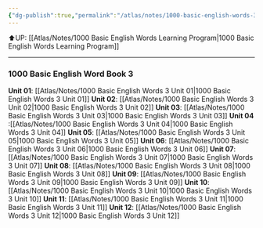 ```yaml
---
{"dg-publish":true,"permalink":"/atlas/notes/1000-basic-english-words-3/","tags":["BEW","Tuition/English"]}
---
```


⬆️UP: [[Atlas/Notes/1000 Basic English Words Learning Program\|1000 Basic English Words Learning Program]]

---
### 1000 Basic English Word Book 3
**Unit 01**: [[Atlas/Notes/1000 Basic English Words 3 Unit 01\|1000 Basic English Words 3 Unit 01]]
**Unit 02**: [[Atlas/Notes/1000 Basic English Words 3 Unit 02\|1000 Basic English Words 3 Unit 02]]
**Unit 03**: [[Atlas/Notes/1000 Basic English Words 3 Unit 03\|1000 Basic English Words 3 Unit 03]]
**Unit 04** :[[Atlas/Notes/1000 Basic English Words 3 Unit 04\|1000 Basic English Words 3 Unit 04]]
**Unit 05**: [[Atlas/Notes/1000 Basic English Words 3 Unit 05\|1000 Basic English Words 3 Unit 05]]
**Unit 06**: [[Atlas/Notes/1000 Basic English Words 3 Unit 06\|1000 Basic English Words 3 Unit 06]]
**Unit 07**: [[Atlas/Notes/1000 Basic English Words 3 Unit 07\|1000 Basic English Words 3 Unit 07]]
**Unit 08**: [[Atlas/Notes/1000 Basic English Words 3 Unit 08\|1000 Basic English Words 3 Unit 08]]
**Unit 09**: [[Atlas/Notes/1000 Basic English Words 3 Unit 09\|1000 Basic English Words 3 Unit 09]]
**Unit 10**: [[Atlas/Notes/1000 Basic English Words 3 Unit 10\|1000 Basic English Words 3 Unit 10]]
**Unit 11**: [[Atlas/Notes/1000 Basic English Words 3 Unit 11\|1000 Basic English Words 3 Unit 11]]
**Unit 12**: [[Atlas/Notes/1000 Basic English Words 3 Unit 12\|1000 Basic English Words 3 Unit 12]]
